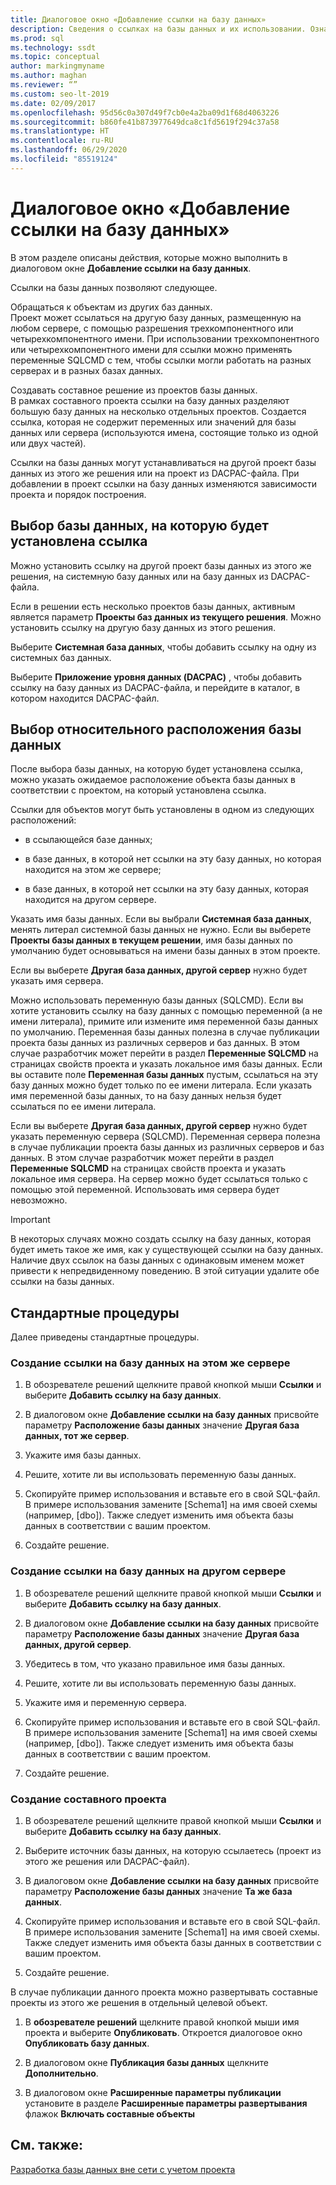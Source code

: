 ```yaml
---
title: Диалоговое окно «Добавление ссылки на базу данных»
description: Сведения о ссылках на базы данных и их использовании. Ознакомьтесь с действиями, которые можно выполнять в диалоговом окне "Добавление ссылки на базу данных".
ms.prod: sql
ms.technology: ssdt
ms.topic: conceptual
author: markingmyname
ms.author: maghan
ms.reviewer: “”
ms.custom: seo-lt-2019
ms.date: 02/09/2017
ms.openlocfilehash: 95d56c0a307d49f7cb0e4a2ba09d1f68d4063226
ms.sourcegitcommit: b860fe41b873977649dca8c1fd5619f294c37a58
ms.translationtype: HT
ms.contentlocale: ru-RU
ms.lasthandoff: 06/29/2020
ms.locfileid: "85519124"
---
```

# <a name="add-database-reference-dialog-box"></a>Диалоговое окно «Добавление ссылки на базу данных»

В этом разделе описаны действия, которые можно выполнить в диалоговом окне **Добавление ссылки на базу данных**.  
  
Ссылки на базы данных позволяют следующее.  
  
Обращаться к объектам из других баз данных.  
Проект может ссылаться на другую базу данных, размещенную на любом сервере, с помощью разрешения трехкомпонентного или четырехкомпонентного имени. При использовании трехкомпонентного или четырехкомпонентного имени для ссылки можно применять переменные SQLCMD с тем, чтобы ссылки могли работать на разных серверах и в разных базах данных.  
  
Создавать составное решение из проектов базы данных.  
В рамках составного проекта ссылки на базу данных разделяют большую базу данных на несколько отдельных проектов. Создается ссылка, которая не содержит переменных или значений для базы данных или сервера (используются имена, состоящие только из одной или двух частей).  
  
Ссылки на базы данных могут устанавливаться на другой проект базы данных из этого же решения или на проект из DACPAC-файла. При добавлении в проект ссылки на базу данных изменяются зависимости проекта и порядок построения.  
  
## <a name="selecting-the-database-to-reference"></a>Выбор базы данных, на которую будет установлена ссылка

Можно установить ссылку на другой проект базы данных из этого же решения, на системную базу данных или на базу данных из DACPAC-файла.  
  
Если в решении есть несколько проектов базы данных, активным является параметр **Проекты баз данных из текущего решения**. Можно установить ссылку на другую базу данных из этого решения.  
  
Выберите **Системная база данных**, чтобы добавить ссылку на одну из системных баз данных.  
  
Выберите **Приложение уровня данных (DACPAC)** , чтобы добавить ссылку на базу данных из DACPAC-файла, и перейдите в каталог, в котором находится DACPAC-файл.  
  
## <a name="selecting-the-databases-relative-location"></a>Выбор относительного расположения базы данных

После выбора базы данных, на которую будет установлена ссылка, можно указать ожидаемое расположение объекта базы данных в соответствии с проектом, на который установлена ссылка.  
  
Ссылки для объектов могут быть установлены в одном из следующих расположений:  
  
- в ссылающейся базе данных;  
  
- в базе данных, в которой нет ссылки на эту базу данных, но которая находится на этом же сервере;  
  
- в базе данных, в которой нет ссылки на эту базу данных, которая находится на другом сервере.  
  
Указать имя базы данных. Если вы выбрали **Системная база данных**, менять литерал системной базы данных не нужно. Если вы выберете **Проекты базы данных в текущем решении**, имя базы данных по умолчанию будет основываться на имени базы данных в этом проекте.  
  
Если вы выберете **Другая база данных, другой сервер** нужно будет указать имя сервера.  
  
Можно использовать переменную базы данных (SQLCMD). Если вы хотите установить ссылку на базу данных с помощью переменной (а не имени литерала), примите или измените имя переменной базы данных по умолчанию. Переменная базы данных полезна в случае публикации проекта базы данных из различных серверов и баз данных. В этом случае разработчик может перейти в раздел **Переменные SQLCMD** на страницах свойств проекта и указать локальное имя базы данных. Если вы оставите поле **Переменная базы данных** пустым, ссылаться на эту базу данных можно будет только по ее имени литерала. Если указать имя переменной базы данных, то на базу данных нельзя будет ссылаться по ее имени литерала.  
  
Если вы выберете **Другая база данных, другой сервер** нужно будет указать переменную сервера (SQLCMD). Переменная сервера полезна в случае публикации проекта базы данных из различных серверов и баз данных. В этом случае разработчик может перейти в раздел **Переменные SQLCMD** на страницах свойств проекта и указать локальное имя сервера. На сервер можно будет ссылаться только с помощью этой переменной. Использовать имя сервера будет невозможно.  
  
> [!IMPORTANT]  
> В некоторых случаях можно создать ссылку на базу данных, которая будет иметь такое же имя, как у существующей ссылки на базу данных. Наличие двух ссылок на базы данных с одинаковым именем может привести к непредвиденному поведению. В этой ситуации удалите обе ссылки на базы данных.  
  
## <a name="common-procedures"></a>Стандартные процедуры

Далее приведены стандартные процедуры.  
  
### <a name="to-create-a-reference-to-a-database-on-the-same-server"></a>Создание ссылки на базу данных на этом же сервере  
  
1.  В обозревателе решений щелкните правой кнопкой мыши **Ссылки** и выберите **Добавить ссылку на базу данных**.  
  
2.  В диалоговом окне **Добавление ссылки на базу данных** присвойте параметру **Расположение базы данных** значение **Другая база данных, тот же сервер**.  
  
3.  Укажите имя базы данных.  
  
4.  Решите, хотите ли вы использовать переменную базы данных.  
  
5.  Скопируйте пример использования и вставьте его в свой SQL-файл. В примере использования замените [Schema1] на имя своей схемы (например, [dbo]). Также следует изменить имя объекта базы данных в соответствии с вашим проектом.  
  
6.  Создайте решение.  
  
### <a name="to-create-a-reference-to-a-database-on-another-server"></a>Создание ссылки на базу данных на другом сервере  
  
1.  В обозревателе решений щелкните правой кнопкой мыши **Ссылки** и выберите **Добавить ссылку на базу данных**.  
  
2.  В диалоговом окне **Добавление ссылки на базу данных** присвойте параметру **Расположение базы данных** значение **Другая база данных, другой сервер**.  
  
3.  Убедитесь в том, что указано правильное имя базы данных.  
  
4.  Решите, хотите ли вы использовать переменную базы данных.  
  
5.  Укажите имя и переменную сервера.  
  
6.  Скопируйте пример использования и вставьте его в свой SQL-файл. В примере использования замените [Schema1] на имя своей схемы (например, [dbo]). Также следует изменить имя объекта базы данных в соответствии с вашим проектом.  
  
7.  Создайте решение.  
  
### <a name="to-create-a-composite-project"></a>Создание составного проекта  
  
1.  В обозревателе решений щелкните правой кнопкой мыши **Ссылки** и выберите **Добавить ссылку на базу данных**.  
  
2.  Выберите источник базы данных, на которую ссылаетесь (проект из этого же решения или DACPAC-файл).  
  
3.  В диалоговом окне **Добавление ссылки на базу данных** присвойте параметру **Расположение базы данных** значение **Та же база данных**.  
  
4.  Скопируйте пример использования и вставьте его в свой SQL-файл. В примере использования замените [Schema1] на имя своей схемы. Также следует изменить имя объекта базы данных в соответствии с вашим проектом.  
  
5.  Создайте решение.  
  
В случае публикации данного проекта можно развертывать составные проекты из этого же решения в отдельный целевой объект.  
  
1.  В **обозревателе решений** щелкните правой кнопкой мыши имя проекта и выберите **Опубликовать**. Откроется диалоговое окно **Опубликовать базу данных**.  
  
2.  В диалоговом окне **Публикация базы данных** щелкните **Дополнительно**.  
  
3.  В диалоговом окне **Расширенные параметры публикации** установите в разделе **Расширенные параметры развертывания** флажок **Включать составные объекты**  
  
## <a name="see-also"></a>См. также:

[Разработка базы данных вне сети с учетом проекта](../ssdt/project-oriented-offline-database-development.md)